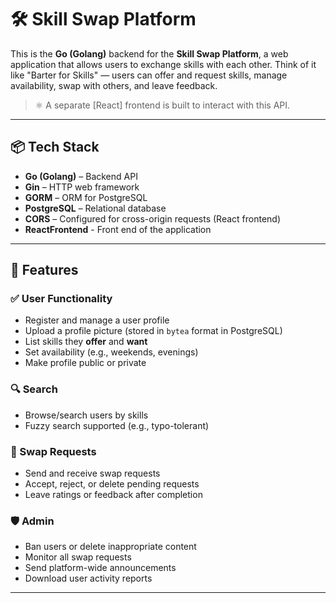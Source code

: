 # 🛠️ Skill Swap Platform 

This is the **Go (Golang)** backend for the **Skill Swap Platform**, a web application that allows users to exchange skills with each other. Think of it like "Barter for Skills" — users can offer and request skills, manage availability, swap with others, and leave feedback.

> ⚛️ A separate [React] frontend is built to interact with this API.

---

## 📦 Tech Stack

- **Go (Golang)** – Backend API
- **Gin** – HTTP web framework
- **GORM** – ORM for PostgreSQL
- **PostgreSQL** – Relational database
- **CORS** – Configured for cross-origin requests (React frontend)
- **ReactFrontend** - Front end of the application 
---

## 🚀 Features

### ✅ User Functionality

- Register and manage a user profile
- Upload a profile picture (stored in `bytea` format in PostgreSQL)
- List skills they **offer** and **want**
- Set availability (e.g., weekends, evenings)
- Make profile public or private

### 🔍 Search

- Browse/search users by skills
- Fuzzy search supported (e.g., typo-tolerant)

### 🔁 Swap Requests

- Send and receive swap requests
- Accept, reject, or delete pending requests
- Leave ratings or feedback after completion

### 🛡️ Admin

- Ban users or delete inappropriate content
- Monitor all swap requests
- Send platform-wide announcements
- Download user activity reports

---
